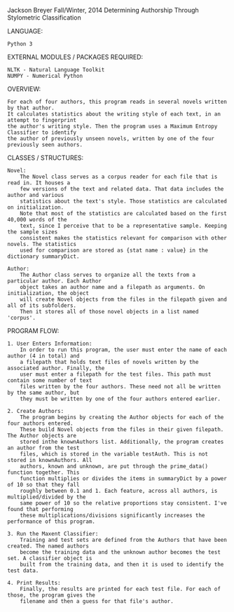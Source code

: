 Jackson Breyer Fall/Winter, 2014 Determining Authorship Through Stylometric Classification

LANGUAGE:

	Python 3
	
EXTERNAL MODULES / PACKAGES REQUIRED:

	NLTK - Natural Language Toolkit
	NUMPY - Numerical Python
	
OVERVIEW:

	For each of four authors, this program reads in several novels written by that author. 
	It calculates statistics about the writing style of each text, in an attempt to fingerprint
	the author's writing style. Then the program uses a Maximum Entropy Classifier to identify 
	the author of previously unseen novels, written by one of the four previously seen authors. 
	
CLASSES / STRUCTURES:

	Novel:
		The Novel class serves as a corpus reader for each file that is read in. It houses a 
		few versions of the text and related data. That data includes the author and various 
		statistics about the text's style. Those statistics are calculated on initialization. 
		Note that most of the statistics are calculated based on the first 40,000 words of the
		text, since I perceive that to be a representative sample. Keeping the sample sizes 
		consistent makes the statistics relevant for comparison with other novels. The statistics
		used for comparison are stored as {stat name : value} in the dictionary summaryDict.
		
	Author:
		The Author class serves to organize all the texts from a particular author. Each Author 
		object takes an author name and a filepath as arguments. On initialization, the object
		will create Novel objects from the files in the filepath given and all of its subfolders. 
		Then it stores all of those novel objects in a list named 'corpus'. 

PROGRAM FLOW:

	1. User Enters Information:
		In order to run this program, the user must enter the name of each author (4 in total) and
		a filepath that holds text files of novels written by the associated author. Finally, the 
		user must enter a filepath for the test files. This path must contain some number of text 
		files written by the four authors. These need not all be written by the same author, but 
		they must be written by one of the four authors entered earlier. 

	2. Create Authors:
		The program begins by creating the Author objects for each of the four authors entered. 
		These build Novel objects from the files in their given filepath. The Author objects are 
		stored inthe knownAuthors list. Additionally, the program creates an author from the test 
		files, which is stored in the variable testAuth. This is not stored in knownAuthors. All 
		authors, known and unknown, are put through the prime_data() function together. This 
		function multiplies or divides the items in summaryDict by a power of 10 so that they fall 
		roughly between 0.1 and 1. Each feature, across all authors, is multiplied/divided by the 
		same power of 10 so the relative proportions stay consistent. I've found that performing 
		these multiplications/divisions significantly increases the performance of this program. 

	3. Run the Maxent Classifier:
		Training and test sets are defined from the Authors that have been created. The named authors 
		become the training data and the unknown author becomes the test set. A classifier object is 
		built from the training data, and then it is used to identify the test data. 

	4. Print Results:
		Finally, the results are printed for each test file. For each of those, the program gives the 
		filename and then a guess for that file's author.

